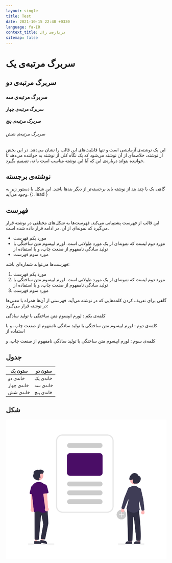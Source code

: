 ```yaml
---
layout: single
title: Test
date: 2021-10-15 22:40 +0330
language: fa-IR
context_title: درباره‌ی زال
sitemap: false
---
```

# سربرگ مرتبه‌ی یک
## سربرگ مرتبه‌ی دو
### سربرگ مرتبه‌ی سه
#### سربرگ مرتبه‌ی چهار
##### سربرگ مرتبه‌ی پنج
###### سربرگ مرتبه‌ی شش

این یک نوشته‌ی آزمایشی است و تنها قابلیت‌های این قالب را نشان می‌دهد. در این بخش از نوشته، خلاصه‌ای از آن نوشته می‌شود که یک نگاه کلی از نوشته به خواننده می‌دهد تا خواننده بتواند درباره‌ی این که آیا این نوشته مناسب است یا نه، تصمیم بگیرد.

## نوشته‌ی برجسته

گاهی یک یا چند بند از نوشته باید برجسته‌تر از دیگر بندها باشد. این شکل با دستور زیر به وجود می‌آید.
{: .lead }

## فهرست

این قالب از فهرست پشتیبانی می‌کند. فهرست‌ها به شکل‌های مختلفی در نوشته قرار می‌گیرد که نمونه‌ای از آن، در ادامه قرار داده شده است.
- مورد یکم فهرست
- مورد دوم لیست که نمونه‌ای از یک مورد طولانی است. لورم ایپسوم متن ساختگی با تولید سادگی نامفهوم از صنعت چاپ، و با استفاده از 
- مورد سوم فهرست

فهرست‌ها می‌تواند شماره‌ای باشد:
1. مورد یکم فهرست
2. مورد دوم لیست که نمونه‌ای از یک مورد طولانی است. لورم ایپسوم متن ساختگی با تولید سادگی نامفهوم از صنعت چاپ، و با استفاده از 
3. مورد سوم فهرست

گاهی برای تعریف کردن کلمه‌هایی که در نوشته می‌آید، فهرستی از آن‌ها همراه با معنی‌ها در نوشته قرار می‌گیرد:

کلمه‌ی یکم
: لورم ایپسوم متن ساختگی با تولید سادگی 

کلمه‌ی دوم
: لورم ایپسوم متن ساختگی با تولید سادگی نامفهوم از صنعت چاپ، و با استفاده از 

کلمه‌ی سوم
: لورم ایپسوم متن ساختگی با تولید سادگی نامفهوم از صنعت چاپ، و 

## جدول

| ستون یک | ستون دو |
|-----------|-----------|
| خانه‌ی دو | خانه‌ی یک |
| خانه‌ی چهار | خانه‌ی سه |
| خانه‌ی شش | خانه‌ی پنج |

## شکل
![My helpful screenshot](/assets/img/sample-image.png)